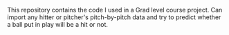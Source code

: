 This repository contains the code I used in a Grad level course project. Can import any hitter or pitcher's pitch-by-pitch data and try to predict whether a ball put in play will be a hit or not.
